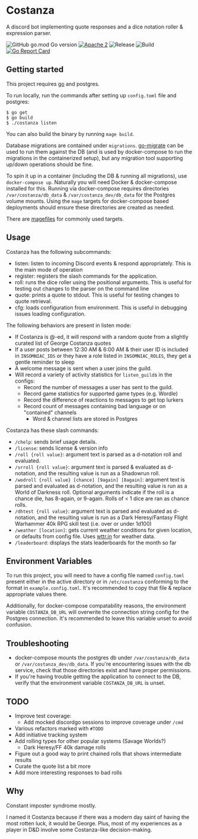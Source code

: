 
# Costanza

A discord bot implementing quote responses and a dice notation roller & expression parser.

![GitHub go.mod Go version](https://img.shields.io/github/go-mod/go-version/dmtaylor/costanza)
[![Apache 2](https://img.shields.io/github/license/dmtaylor/costanza)](https://github.com/dmtaylor/costanza/LICENSE)
![Release](https://img.shields.io/github/v/release/dmtaylor/costanza?include_prereleases&sort=semver)
![Build](https://img.shields.io/github/actions/workflow/status/dmtaylor/costanza/go.yml)
[![Go Report Card](https://goreportcard.com/badge/github.com/dmtaylor/costanza)](https://goreportcard.com/report/github.com/dmtaylor/costanza)

## Getting started
This project requires [go](https://golang.org/) and postgres.

To run locally, run the commands after setting up `config.toml` file and postgres:
```
$ go get
$ go build
$ ./costanza listen
```

You can also build the binary by running `mage build`.

Database migrations are contained under `migrations`. [go-migrate](https://github.com/golang-migrate/migrate) can be used to run them against the
DB (and is used by docker-compose to run the migrations in the containerized setup), but any migration tool supporting up/down operations should be fine.

To spin it up in a container (including the DB & running all migrations), use `docker-compose up`. Naturally you will need Docker &
docker-compose installed for this. Running via docker-compose requires directories `/var/costanza/db_data` & `/var/costanza_dev/db_data`
for the Postgres volume mounts. Using the `mage` targets for docker-compose based deployments should ensure these directories are created as needed.

There are [magefiles](https://magefile.org) for commonly used targets.

## Usage
Costanza has the following subcommands:
- listen: listen to incoming Discord events & respond appropriately. This is the main mode of operation
- register: registers the slash commands for the application.
- roll: runs the dice roller using the positional arguments. This is useful for testing out changes to the parser on the command line
- quote: prints a quote to stdout. This is useful for testing changes to quote retrieval.
- cfg: loads configuration from environment. This is useful in debugging issues loading configuration.

The following behaviors are present in listen mode:
- If Costanza is @-ed, it will respond with a random quote from a slightly curated list of George Costanza quotes
- If a user posts between 12:30 AM & 6:00 AM & their user ID is included in `INSOMNIAC_IDS` or they have a role listed in `INSOMNIAC_ROLES`, they get a gentle reminder to sleep
- A welcome message is sent when a user joins the guild.
- Will record a variety of activity statistics for `listen_guild`s in the configs:
  - Record the number of messages a user has sent to the guild.
  - Record game statistics for supported game types (e.g. Wordle)
  - Record the difference of reactions to messages to get top lurkers
  - Record count of messages containing bad language or on "contained" channels
    - Word & channel lists are stored in Postgres

Costanza has these slash commands:
- `/chelp`: sends brief usage details.
- `/license`: sends license & version info
- `/roll {roll value}`: argument text is parsed as a d-notation roll and evaluated.
- `/srroll {roll value}`: argument text is parsed & evaluated as d-notation, and the resulting value is run as a Shadowrun roll.
- `/wodroll {roll value} [chance] [9again] [8again]`: argument text is parsed and evaluated as d-notation, and the resulting value is run as a World of Darkness roll. Optional arguments indicate
if the roll is a chance die, has 8-again, or 9-again. Rolls of < 1 dice are ran as chance rolls.
- `/dhtest {roll value}`: argument text is parsed and evaluated as d-notation, and the resulting value is run as a Dark Heresy/Fantasy Flight Warhammer 40k
RPG skill test (i.e. over or under 1d100)
- `/weather [location]`: gets current weather conditions for given location, or defaults from config file. Uses [wttr.in](https://wttr.in/) for weather data.
- `/leaderboard`: displays the stats leaderboards for the month so far

## Environment Variables

To run this project, you will need to have a config file named `config.toml` present either in the active directory or
in `/etc/costanza` conforming to the format in `example.config.toml`. It's recommended to copy that file & replace appropriate
values there.

Additionally, for docker-compose compatability reasons, the environment variable `COSTANZA_DB_URL` will overwrite the connection
string config for the Postgres connection. It's recommended to leave this variable unset to avoid confusion.

## Troubleshooting
- docker-compose mounts the postgres db under `/var/costanza/db_data` or `/var/costanza_dev/db_data`.
If you're encountering issues with the db service, check that those directories exist and have proper permissions.
- If you're having trouble getting the application to connect to the DB, verify that the environment variable `COSTANZA_DB_URL`
is unset.

## TODO
- Improve test coverage:
  - Add mocked discordgo sessions to improve coverage under `/cmd`
- Various refactors marked with `#TODO`
- Add initiative tracking system
- Add rolling types for other popular systems (Savage Worlds?)
    - Dark Heresy/FF 40k damage rolls
- Figure out a good way to print chained rolls that shows intermediate results
- Curate the quote list a bit more
- Add more interesting responses to bad rolls

## Why
Constant imposter syndrome mostly.

I named it Costanza because if there was a modern day saint of having the most rotten luck, it would be George. Plus, most of
my experiences as a player in D&D involve some Costanza-like decision-making.
